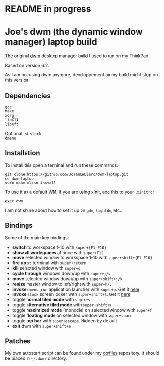 # README in progress

# Joe's dwm (the dynamic window manager) laptop build

The original [dwm](https://dwm.suckless.org/) desktop manager build I used to run on my ThinkPad.

Based on version 6.2.

As I am not using dwm anymore, developpement on my build might stop on this version.

## Dependencies

   `gcc`  
   `make`  
   `xorg`  
   `libX11`  
   `libXft`

Optional:
   `st`
   `slock`  
   `dmenu`

## Installation

To install this open a terminal and run these commands:
```shell
git clone https://github.com/JozanLeClerc/dwm-laptop.git
cd dwm-laptop
sudo make clean install
```
To use it as a default WM, if you are using xinit, add this to your `.xinitrc`:
```shell
exec dwm
```
I am not shure about how to set it up on `gdm`, `lightdm`, etc...

## Bindings

Some of the main key bindings:
- **switch** to workspace 1-10 with `super+{F1-F10}`
- **show all workspaces** at once with `super+F12`
- **move** selected window to workspace 1-10 with `super+shift+{F1-F10}`
- **fire up** `st` terminal with `super+return`
- **kill** selected window with `super+q`
- **cycle through** windows down/up with `super+j/k`
- **move** selected window down/up with `super+shift+j/k`
- **resize** master window to left/right with `super+h/l`
- **invoke** `dmenu_run` application launcher with `super+p`. Get it [here](https://tools.suckless.org/dmenu/)
- **invoke** `slock` screen locker with `super+shift+l`. Get it [here](https://tools.suckless.org/slock/)
- toggle **normal tiled mode** with `super+s`
- toggle **alternative tiled mode** with `super+shift+s`
- toggle **maximized mode** (monocle) on selected window with `super+f`
- toggle **floating mode** on selected window with `super+space`
- toggle **top bar** with `super+escape`. Hidden by default
- **exit** dwm with `super+shift+e`

## Patches

My own autostart script can be found under my [dotfiles](https://github.com/JozanLeClerc/dotfiles.git) repository. It should be placed in `~/.dwm/` directory.